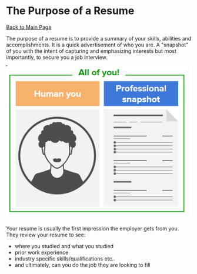 # The Purpose of a Resume

[Back to Main Page](/README.md)

The purpose of a resume is to provide a summary of your skills, abilities and accomplishments. It is a quick advertisement of who you are. 
A "snapshot" of you with the intent of capturing and emphasizing interests but most importantly, to secure you a job interview.

![](../resources/resume/resume-graphic.PNG)

Your resume is usually the first impression the employer gets from you. They review your resume to see:

- where you studied and what you studied
- prior work experience
- industry specific skills/qualifications etc..
- and ultimately, can you do the job they are looking to fill
